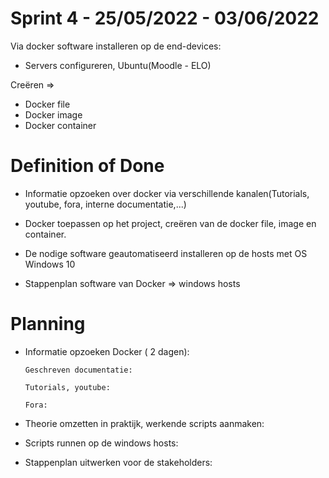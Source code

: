 # Sprint 4 - 25/05/2022 - 03/06/2022

Via docker software installeren op de end-devices:

-	Servers configureren, Ubuntu(Moodle - ELO)

Creëren =>

-	Docker file
-	Docker image
-	Docker container

# Definition of Done


-	Informatie opzoeken over docker via verschillende kanalen(Tutorials, youtube, fora, interne documentatie,...)

-	Docker toepassen op het project, creëren van de docker file, image en container.

-	De nodige software geautomatiseerd installeren op de hosts met OS Windows 10

-	Stappenplan software van Docker => windows hosts

# Planning

-	Informatie opzoeken Docker ( 2 dagen):	
	 
		Geschreven documentatie: 
		
		Tutorials, youtube:
						
		Fora:
					
									
-	Theorie omzetten in praktijk, werkende scripts aanmaken:

-	Scripts runnen op de windows hosts:

-	Stappenplan uitwerken voor de stakeholders: 
